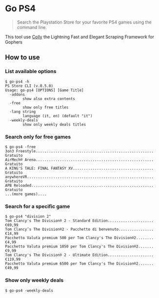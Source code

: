 # Go PS4

> Search the Playstation Store for your favorite PS4 games using the command line.

This tool use [Colly](https://github.com/gocolly/colly) the Lightning Fast and Elegant Scraping Framework for Gophers


## How to use

### List available options

```shell
$ go-ps4 -h
PS Store CLI (v.0.5.0)
Usage: go-ps4 [OPTIONS] [Game Title]
  -addons
        show also extra contents
  -free
        show only free titles
  -lang string
        language (it, en) (default "it")
  -weekly-deals
        show only weekly deals titles
```

### Search only for free games

```shell
$ go-ps4 -free
3on3 Freestyle...................................................... Gratuito
AirMech® Arena...................................................... Gratuito
A KING'S TALE: FINAL FANTASY XV..................................... Gratuito
anywhereVR.......................................................... Gratuito
APB Reloaded........................................................ Gratuito
...(more games)....
```

### Search for a specific game

```shell
$ go-ps4 "division 2"
Tom Clancy's The Division® 2 - Standard Edition..................... €69,99
Tom Clancy’s The Division®2 - Pacchetto di benvenuto................ €14,99
Pacchetto Valuta premium 500 per Tom Clancy's The Division®2........ €4,99
Pacchetto Valuta premium 1050 per Tom Clancy's The Division®2....... €9,99
Tom Clancy's The Division® 2 - Ultimate Edition..................... €119,99
Pacchetto Valuta premium 6500 per Tom Clancy's The Division®2....... €49,99
```

### Show only weekly deals

```shell
$ go-ps4 -weekly-deals
```

